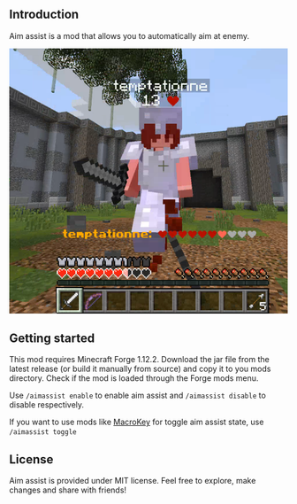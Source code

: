 ## Introduction
Aim assist is a mod that allows you to automatically aim at enemy.

![](images/img0.png)

## Getting started
This mod requires Minecraft Forge 1.12.2. Download the jar file from the latest release (or build it manually from source) and copy it to you mods directory. Check if the mod is loaded through the Forge mods menu.

Use `/aimassist enable` to enable aim assist and `/aimassist disable` to disable respectively.

If you want to use mods like [MacroKey](https://github.com/Matts/MacroKey) for toggle aim assist state, use `/aimassist toggle`

## License
Aim assist is provided under MIT license. Feel free to explore, make changes and share with friends!
